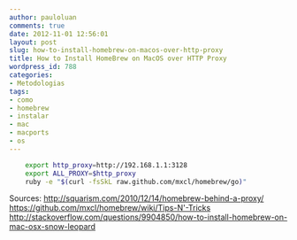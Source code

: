 ```yaml
---
author: pauloluan
comments: true
date: 2012-11-01 12:56:01
layout: post
slug: how-to-install-homebrew-on-macos-over-http-proxy
title: How to Install HomeBrew on MacOS over HTTP Proxy
wordpress_id: 788
categories:
- Metodologias
tags:
- como
- homebrew
- instalar
- mac
- macports
- os
---
```


``` bash
	export http_proxy=http://192.168.1.1:3128
	export ALL_PROXY=$http_proxy
	ruby -e "$(curl -fsSkL raw.github.com/mxcl/homebrew/go)"
```
<!-- more -->
Sources:
http://squarism.com/2010/12/14/homebrew-behind-a-proxy/
https://github.com/mxcl/homebrew/wiki/Tips-N'-Tricks
http://stackoverflow.com/questions/9904850/how-to-install-homebrew-on-mac-osx-snow-leopard

